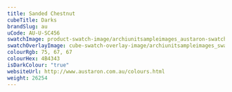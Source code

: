 ```yaml
---
title: Sanded Chestnut
cubeTitle: Darks
brandSlug: au
uCode: AU-U-SC456
swatchImage: product-swatch-image/archiunitsampleimages_austaron-swatch_Sanded_Chestnut.jpg
swatchOverlayImage: cube-swatch-overlay-image/archiunitsampleimages_swatch-overlay_austaron.png
colourRgb: 75, 67, 67
colourHex: 4B4343
isDarkColour: "true"
websiteUrl: http://www.austaron.com.au/colours.html
weight: 26254
---
```

